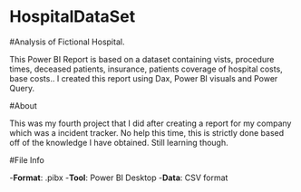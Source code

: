 # HospitalDataSet
#Analysis of Fictional Hospital.

This Power BI Report is based on a dataset containing vists, procedure times, deceased patients, insurance, patients coverage of hospital costs, base costs.. I created this report using Dax, Power BI visuals and Power Query.

#About

This was my fourth project that I did after creating a report for my company which was a incident tracker. No help this time, this is strictly done based off of the knowledge I have obtained. Still learning though.

#File Info

-**Format**: .pibx
-**Tool**: Power BI Desktop
-**Data**: CSV format
